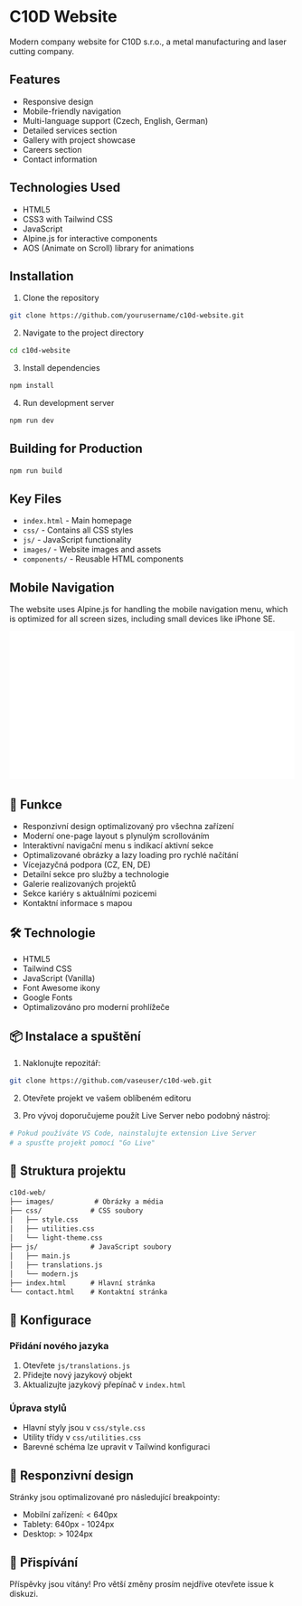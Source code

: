# C10D Website

Modern company website for C10D s.r.o., a metal manufacturing and laser cutting company.

## Features

- Responsive design
- Mobile-friendly navigation
- Multi-language support (Czech, English, German)
- Detailed services section
- Gallery with project showcase
- Careers section
- Contact information

## Technologies Used

- HTML5
- CSS3 with Tailwind CSS
- JavaScript
- Alpine.js for interactive components
- AOS (Animate on Scroll) library for animations

## Installation

1. Clone the repository
```bash
git clone https://github.com/yourusername/c10d-website.git
```

2. Navigate to the project directory
```bash
cd c10d-website
```

3. Install dependencies
```bash
npm install
```

4. Run development server
```bash
npm run dev
```

## Building for Production

```bash
npm run build
```

## Key Files

- `index.html` - Main homepage
- `css/` - Contains all CSS styles
- `js/` - JavaScript functionality
- `images/` - Website images and assets
- `components/` - Reusable HTML components

## Mobile Navigation

The website uses Alpine.js for handling the mobile navigation menu, which is optimized for all screen sizes, including small devices like iPhone SE.

![C10D Logo](images/new-logo-white.svg)

## 🚀 Funkce

- Responzivní design optimalizovaný pro všechna zařízení
- Moderní one-page layout s plynulým scrollováním
- Interaktivní navigační menu s indikací aktivní sekce
- Optimalizované obrázky a lazy loading pro rychlé načítání
- Vícejazyčná podpora (CZ, EN, DE)
- Detailní sekce pro služby a technologie
- Galerie realizovaných projektů
- Sekce kariéry s aktuálními pozicemi
- Kontaktní informace s mapou

## 🛠 Technologie

- HTML5
- Tailwind CSS
- JavaScript (Vanilla)
- Font Awesome ikony
- Google Fonts
- Optimalizováno pro moderní prohlížeče

## 📦 Instalace a spuštění

1. Naklonujte repozitář:
```bash
git clone https://github.com/vaseuser/c10d-web.git
```

2. Otevřete projekt ve vašem oblíbeném editoru

3. Pro vývoj doporučujeme použít Live Server nebo podobný nástroj:
```bash
# Pokud používáte VS Code, nainstalujte extension Live Server
# a spusťte projekt pomocí "Go Live"
```

## 📂 Struktura projektu

```
c10d-web/
├── images/          # Obrázky a média
├── css/            # CSS soubory
│   ├── style.css
│   ├── utilities.css
│   └── light-theme.css
├── js/             # JavaScript soubory
│   ├── main.js
│   ├── translations.js
│   └── modern.js
├── index.html      # Hlavní stránka
└── contact.html    # Kontaktní stránka
```

## 🔧 Konfigurace

### Přidání nového jazyka

1. Otevřete `js/translations.js`
2. Přidejte nový jazykový objekt
3. Aktualizujte jazykový přepínač v `index.html`

### Úprava stylů

- Hlavní styly jsou v `css/style.css`
- Utility třídy v `css/utilities.css`
- Barevné schéma lze upravit v Tailwind konfiguraci

## 📱 Responzivní design

Stránky jsou optimalizované pro následující breakpointy:
- Mobilní zařízení: < 640px
- Tablety: 640px - 1024px
- Desktop: > 1024px

## 🤝 Přispívání

Příspěvky jsou vítány! Pro větší změny prosím nejdříve otevřete issue k diskuzi.

